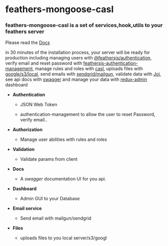
# feathers-mongoose-casl

### feathers-mongoose-casl is a set of services,hook,utils to your feathers server


Please read the [Docs](https://feathersjs-mongoose.gitbook.io/feathers-mongoose-casl)

 in 30 minutes of the installation process, your server will be ready for production
 including managing users with [@feathersjs/authentication](https://github.com/feathersjs/authentication), verify email and reset password with [feathersjs-authentication-management](https://github.com/feathers-plus/feathers-authentication-management), manage rules and roles with [casl](https://github.com/stalniy/casl), uploads files with [google/s3/local](https://github.com/feathersjs-ecosystem/feathers-blob), send emails with [sendgrid/mailgun](https://github.com/feathersjs-ecosystem/feathers-mailer), validate data with [Joi](https://github.com/hapijs/joi), see api docs with [swagger](https://swagger.io/) and manage your data with [redux-admin](https://www.npmjs.com/package/redux-admin) dashboard



-   **Authentication**
    
    -   JSON Web Token
        
    -   authentication-management to allow the user to reset Password, verify email..
        
    
-   **Authorization**
    
    -   Manage user abilities with rules and roles
        
    
-   **Validation**
    
    -   Validate params from client
        
    
-   **Docs**
    
    -   A _swagger_ documentation UI for you api.
        
    
-   **Dashboard**
    
    -   Admin GUI to your Database
        
    
-   **Email service**
    
    -   Send email with mailgun/sendgrid
        
    
-   **Files**
    
    -   uploads files to you local server/s3/googl
        
    

‌
